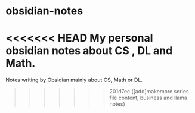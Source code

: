 # obsidian-notes
<<<<<<< HEAD
My personal obsidian notes about CS , DL and Math.
=======
Notes writing by Obsidian mainly about CS, Math or DL.
>>>>>>> 201d7ec ([add]makemore series file content, business and llama notes)
